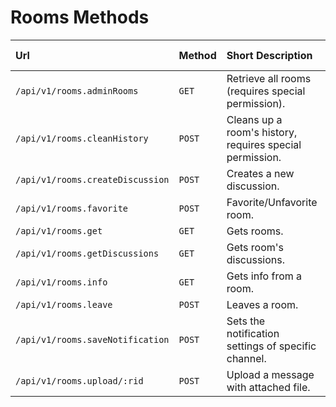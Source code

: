 # Rooms Methods

| Url | Method | Short Description | Details Page |
| :--- | :--- | :--- | :--- |
| `/api/v1/rooms.adminRooms` | `GET`  | Retrieve all rooms (requires special permission).  | [Link](adminrooms/)  |
| `/api/v1/rooms.cleanHistory` | `POST` | Cleans up a room's history, requires special permission. | [Link](cleanhistory/) |
| `/api/v1/rooms.createDiscussion` | `POST` | Creates a new discussion. | [Link](creatediscussion/) |
| `/api/v1/rooms.favorite` | `POST` | Favorite/Unfavorite room. |[Link](favorite/) |
| `/api/v1/rooms.get` | `GET` | Gets rooms. | [Link](get/) |
| `/api/v1/rooms.getDiscussions` | `GET` | Gets room's discussions. | [Link](getdiscussions/) |
| `/api/v1/rooms.info` | `GET` | Gets info from a room. | [Link](info/) |
| `/api/v1/rooms.leave` | `POST` | Leaves a room.  | [Link](leave/) |
| `/api/v1/rooms.saveNotification` |  `POST`  | Sets the notification settings of specific channel.  | [Link](savenotification/) |
| `/api/v1/rooms.upload/:rid` | `POST` | Upload a message with attached file. | [Link](upload/) |
